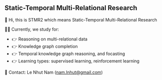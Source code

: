## Static-Temporal Multi-Relational Research

:wave: Hi, this is STMR2 which means Static-Temporal Multi-Relational Research

👩‍💻 Currently, we study for:
- :point_right: Reasoning on multi-relational data
- :point_right: Knowledge graph completion
- :point_right: Temporal knowledge graph reasoning, and focasting
- :point_right: Learning types: supervised learning, reinforcement learning

:e-mail: Contact: Le Nhut Nam (nam.lnhut@gmail.com)

<!--

**Here are some ideas to get you started:**

🙋‍♀️ A short introduction - what is your organization all about?
🌈 Contribution guidelines - how can the community get involved?
👩‍💻 Useful resources - where can the community find your docs? Is there anything else the community should know?
🍿 Fun facts - what does your team eat for breakfast?
🧙 Remember, you can do mighty things with the power of [Markdown](https://docs.github.com/github/writing-on-github/getting-started-with-writing-and-formatting-on-github/basic-writing-and-formatting-syntax)
-->
